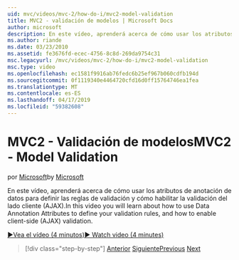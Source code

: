 ```yaml
---
uid: mvc/videos/mvc-2/how-do-i/mvc2-model-validation
title: MVC2 - validación de modelos | Microsoft Docs
author: microsoft
description: En este vídeo, aprenderá acerca de cómo usar los atributos de anotación de datos para definir las reglas de validación y cómo habilitar la validación del lado cliente (AJAX).
ms.author: riande
ms.date: 03/23/2010
ms.assetid: fe3676fd-ecec-4756-8c8d-269da9754c31
msc.legacyurl: /mvc/videos/mvc-2/how-do-i/mvc2-model-validation
msc.type: video
ms.openlocfilehash: ec1581f9916ab76fedc6b25ef967b060cdfb194d
ms.sourcegitcommit: 0f1119340e4464720cfd16d0ff15764746ea1fea
ms.translationtype: MT
ms.contentlocale: es-ES
ms.lasthandoff: 04/17/2019
ms.locfileid: "59382608"
---
```

# <a name="mvc2---model-validation"></a><span data-ttu-id="1dc80-103">MVC2 - Validación de modelos</span><span class="sxs-lookup"><span data-stu-id="1dc80-103">MVC2 - Model Validation</span></span>

<span data-ttu-id="1dc80-104">por [Microsoft](https://github.com/microsoft)</span><span class="sxs-lookup"><span data-stu-id="1dc80-104">by [Microsoft](https://github.com/microsoft)</span></span>

<span data-ttu-id="1dc80-105">En este vídeo, aprenderá acerca de cómo usar los atributos de anotación de datos para definir las reglas de validación y cómo habilitar la validación del lado cliente (AJAX).</span><span class="sxs-lookup"><span data-stu-id="1dc80-105">In this video you will learn about how to use Data Annotation Attributes to define your validation rules, and how to enable client-side (AJAX) validation.</span></span>

[<span data-ttu-id="1dc80-106">&#9654;Vea el vídeo (4 minutos)</span><span class="sxs-lookup"><span data-stu-id="1dc80-106">&#9654; Watch video (4 minutes)</span></span>](https://channel9.msdn.com/Blogs/ASP-NET-Site-Videos/mvc2-model-validation)

> [!div class="step-by-step"]
> <span data-ttu-id="1dc80-107">[Anterior](mvc2-stronglytyped-helpers.md)
> [Siguiente](mvc2-template-customization.md)</span><span class="sxs-lookup"><span data-stu-id="1dc80-107">[Previous](mvc2-stronglytyped-helpers.md)
[Next](mvc2-template-customization.md)</span></span>
